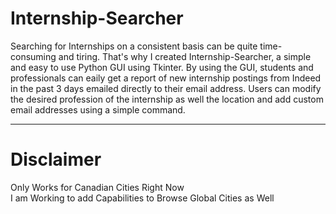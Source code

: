 # Internship-Searcher

Searching for Internships on a consistent basis can be quite time-consuming and tiring. That's why I created Internship-Searcher, a simple and easy to use Python GUI using Tkinter. By using the GUI, students and professionals can eaily get a report of new internship postings from Indeed in the past 3 days emailed directly to their email address. Users can modify the desired profession of the internship as well the location and add custom email addresses using a simple command.

---

# Disclaimer

Only Works for Canadian Cities Right Now<br/>
I am Working to add Capabilities to Browse Global Cities as Well

